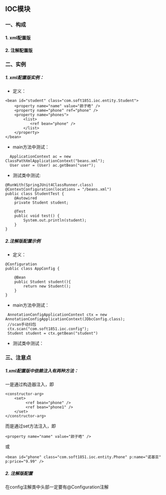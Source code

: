 ## IOC模块
### 一、构成
#### 1. xml配置版
#### 2. 注解配置版

### 二、实例
##### 1. xml配置版实例：
- 定义：
```
<bean id="student" class="com.soft1851.ioc.entity.Student">
    <property name="name" value="颜子皓" />
    <property name="phone" ref="phone" />
    <property name="phones">
        <list>
           <ref bean="phone" />
        </list>
    </property>
</bean>
```
- main方法中测试：
``` 
  ApplicationContext ac = new ClassPathXmlApplicationContext("beans.xml");
  User user = (User) ac.getBean("user");
```
- 测试类中测试:
```
@RunWith(SpringJUnit4ClassRunner.class)
@ContextConfiguration(locations = "/beans.xml")
public class StudentTest {
    @Autowired
    private Student student;

    @Test
    public void test() {
        System.out.println(student);
    }
}
```
##### 2.注解版配置示例
- 定义：
```
@Configuration
public class AppConfig {

    @Bean
    public Student student(){
        return new Student();
    }
}
```
- main方法中测试：
```
 AnnotationConfigApplicationContext ctx = new AnnotationConfigApplicationContext(JDbcConfig.class);
 //scan手动扫包
 ctx.scan("com.soft1851.ioc.config");
 Student student = ctx.getBean("student") 
``` 
- 测试类中测试：

### 三、注意点
##### 1.xml配置版中依赖注入有两种方法：
一是通过构造器注入，即
```
<constructor-arg>
    <set>
         <ref bean="phone" />
         <ref bean="phone1" />
    </set>
</constructor-arg>
```
而是通过set方法注入，即
```
<property name="name" value="颜子皓" />
```
或
```
<bean id="phone" class="com.soft1851.ioc.entity.Phone" p:name="诺基亚" p:price="9.99" />
```
##### 2. 注解版配置
在config注解类中头部一定要有@Configuration注解